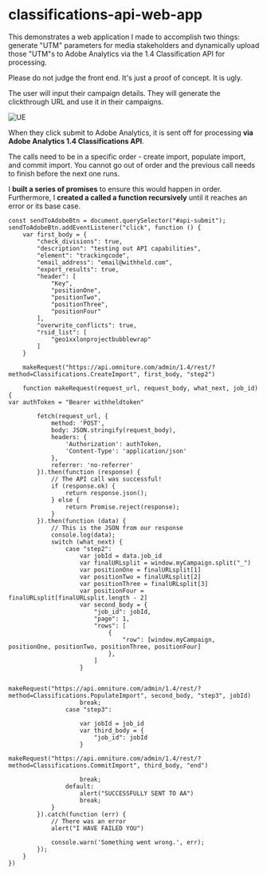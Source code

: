 # classifications-api-web-app
This demonstrates a web application I made to accomplish two things: generate "UTM" parameters for media stakeholders and dynamically upload those "UTM"s to Adobe Analytics via the 1.4 Classification API for processing. 

Please do not judge the front end. It's just a proof of concept. It is ugly. 

The user will input their campaign details. They will generate the clickthrough URL and use it in their campaigns. 

![UE](https://github.com/walexbarnes/classifications-api-web-app/main/user_experience.png)

When they click submit to Adobe Analytics, it is sent off for processing **via Adobe Analytics 1.4 Classifications API**. 

The calls need to be in a specific order - create import, populate import, and commit import. You cannot go out of order and the previous call needs to finish before the next one runs. 

I **built a series of promises** to ensure this would happen in order. Furthermore, I **created a called a function recursively** until it reaches an error or its base case. 

```
const sendToAdobeBtn = document.querySelector("#api-submit");
sendToAdobeBtn.addEventListener("click", function () {
    var first_body = {
        "check_divisions": true,
        "description": "testing out API capabilities",
        "element": "trackingcode",
        "email_address": "email@withheld.com",
        "export_results": true,
        "header": [
            "Key",
            "positionOne",
            "positionTwo",
            "positionThree",
            "positionFour"
        ],
        "overwrite_conflicts": true,
        "rsid_list": [
            "geo1xxlonprojectbubblewrap"
        ]
    }

    makeRequest("https://api.omniture.com/admin/1.4/rest/?method=Classifications.CreateImport", first_body, "step2")

    function makeRequest(request_url, request_body, what_next, job_id) {
var authToken = "Bearer withheldtoken"

        fetch(request_url, {
            method: 'POST',
            body: JSON.stringify(request_body),
            headers: {
                'Authorization': authToken,
                'Content-Type': 'application/json'
            },
            referrer: 'no-referrer'
        }).then(function (response) {
            // The API call was successful!
            if (response.ok) {
                return response.json();
            } else {
                return Promise.reject(response);
            }
        }).then(function (data) {
            // This is the JSON from our response
            console.log(data);
            switch (what_next) {
                case "step2":
                    var jobId = data.job_id
                    var finalURLsplit = window.myCampaign.split("_")
                    var positionOne = finalURLsplit[1]
                    var positionTwo = finalURLsplit[2]
                    var positionThree = finalURLsplit[3]
                    var positionFour = finalURLsplit[finalURLsplit.length - 2]
                    var second_body = {
                        "job_id": jobId,
                        "page": 1,
                        "rows": [
                            {
                                "row": [window.myCampaign, positionOne, positionTwo, positionThree, positionFour]
                            },
                        ]
                    }

                    makeRequest("https://api.omniture.com/admin/1.4/rest/?method=Classifications.PopulateImport", second_body, "step3", jobId)
                    break;
                case "step3":

                    var jobId = job_id
                    var third_body = {
                        "job_id": jobId
                    }
                    makeRequest("https://api.omniture.com/admin/1.4/rest/?method=Classifications.CommitImport", third_body, "end")

                    break;
                default:
                    alert("SUCCESSFULLY SENT TO AA")
                    break;
            }
        }).catch(function (err) {
            // There was an error
            alert("I HAVE FAILED YOU")

            console.warn('Something went wrong.', err);
        });
    }
})
```
